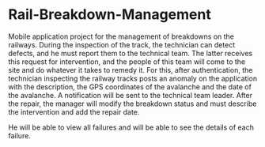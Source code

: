 # Rail-Breakdown-Management
Mobile application project for the management of breakdowns on the railways.
During the inspection of the track, the technician can detect defects, and he must report them to the technical team. The latter receives this request for intervention, and the people of this team will come to the site and do whatever it takes to remedy it.
For this, after authentication, the technician inspecting the railway tracks posts an anomaly on the application with the description, the GPS coordinates of the avalanche and the date of the avalanche.
A notification will be sent to the technical team leader. After the repair, the manager will modify the breakdown status and must describe the intervention and add the repair date.

He will be able to view all failures and will be able to see the details of each failure.
